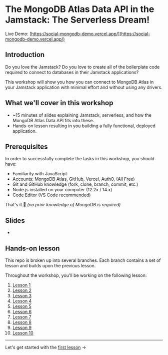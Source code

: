 # The MongoDB Atlas Data API in the Jamstack: The Serverless Dream!

Live Demo: [https://social-mongodb-demo.vercel.app/](https://social-mongodb-demo.vercel.app/)

## Introduction

Do you love the Jamstack? Do you love to create all of the boilerplate code required to connect to databases in their Jamstack applications?

This workshop will show you how you can connect to MongoDB Atlas in your Jamstack application with minimal effort and without using any drivers.

## What we'll cover in this workshop

- ~15 minutes of slides explaining Jamstack, serverless, and how the MongoDB Atlas Data API fits into these.
- Hands-on lesson resulting in you building a fully functional, deployed application. 

## Prerequisites

In order to successfully complete the tasks in this workshop, you should have:

- Familiarity with JavaScript
- Accounts: MongoDB Atlas, GitHub, Vercel, Auth0. (All Free)
- Git and GitHub knowledge (fork, clone, branch, commit, etc.)
- Node.js installed on your computer (12.2x / 14.x)
- Code Editor (VS Code recommended)

That's it 🙌 *(no prior knowledge of MongoDB is required)*

## Slides

- 

## Hands-on lesson

This repo is broken up into several branches. Each branch contains a set of lesson and builds upon the previous lesson.

Throughout the workshop, you'll be working on the following lesson:
1. [Lesson 1](https://github.com/mongodb-developer/social-app-demo/tree/1-lesson)
2. [Lesson 2](https://github.com/mongodb-developer/social-app-demo/tree/2-lesson)
3. [Lesson 3](https://github.com/mongodb-developer/social-app-demo/tree/3-lesson)
4. [Lesson 4](https://github.com/mongodb-developer/social-app-demo/tree/4-lesson)
5. [Lesson 5](https://github.com/mongodb-developer/social-app-demo/tree/5-lesson)
6. [Lesson 6](https://github.com/mongodb-developer/social-app-demo/tree/6-lesson)
7. [Lesson 7](https://github.com/mongodb-developer/social-app-demo/tree/7-lesson)
8. [Lesson 8](https://github.com/mongodb-developer/social-app-demo/tree/8-lesson)
9. [Lesson 9](https://github.com/mongodb-developer/social-app-demo/tree/9-lesson)
10. [Lesson 10](https://github.com/mongodb-developer/social-app-demo/tree/10-lesson)

---

Let's get started with the [first lesson](https://github.com/mongodb-developer/social-app-demo/tree/1-lesson) ->
